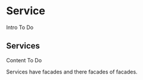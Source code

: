 # Service

Intro To Do

## Services

Content To Do

Services have facades and there facades of facades.